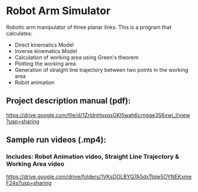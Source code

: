 # Robot Arm Simulator
Robotic arm manipulator of three planar links.
This is a program that calculates:
 - Direct kinematics Model
 - Inverse kinematics Model
 - Calculation of working area using Green's theorem
 - Plotting the working area
 - Generation of straight line trajectory between two points in the working area
 - Robot animation
## Project description manual (pdf):
https://drive.google.com/file/d/1ZrldnHqxqsGKl5wah6crngge3S6xwi_I/view?usp=sharing
## Sample run videos (.mp4):
### Includes: Robot Animation video, Straight Line Trajectory & Working Area video
https://drive.google.com/drive/folders/1VKsDOLBYQ7A5dxTtqie5OYNEKxmeF24s?usp=sharing
